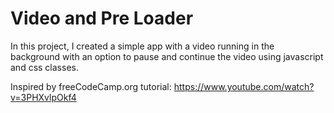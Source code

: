 # Video and Pre Loader
In this project, I created a simple app with a video running in the background with an option to pause and continue the video using javascript and css classes.


Inspired by freeCodeCamp.org tutorial:
https://www.youtube.com/watch?v=3PHXvlpOkf4
